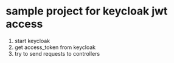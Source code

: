 # sample project for keycloak jwt access
1. start keycloak
2. get access_token from keycloak
3. try to send requests to controllers